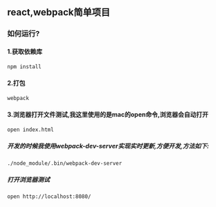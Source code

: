 ## react,webpack简单项目

### 如何运行?
#### 1.获取依赖库
```sh
npm install
```

#### 2.打包
```sh
webpack
```

#### 3.浏览器打开文件测试,我这里使用的是mac的open命令,浏览器会自动打开
```sh
open index.html
```


##### 开发的时候我使用webpack-dev-server实现实时更新,方便开发,方法如下:
```sh
./node_module/.bin/webpack-dev-server
```
##### 打开浏览器测试
```sh
open http://localhost:8080/
```


